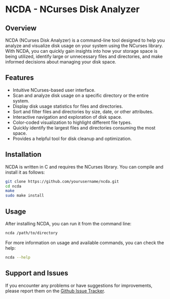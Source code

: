 # NCDA - NCurses Disk Analyzer

## Overview
NCDA (NCurses Disk Analyzer) is a command-line tool designed to help you analyze and visualize disk usage on your system using the NCurses library. With NCDA, you can quickly gain insights into how your storage space is being utilized, identify large or unnecessary files and directories, and make informed decisions about managing your disk space.

## Features
- Intuitive NCurses-based user interface.
- Scan and analyze disk usage on a specific directory or the entire system.
- Display disk usage statistics for files and directories.
- Sort and filter files and directories by size, date, or other attributes.
- Interactive navigation and exploration of disk space.
- Color-coded visualization to highlight different file types.
- Quickly identify the largest files and directories consuming the most space.
- Provides a helpful tool for disk cleanup and optimization.

## Installation
NCDA is written in C and requires the NCurses library. You can compile and install it as follows:

```bash
git clone https://github.com/yourusername/ncda.git
cd ncda
make
sudo make install
```

## Usage
After installing NCDA, you can run it from the command line:

```bash
ncda /path/to/directory
```

For more information on usage and available commands, you can check the help:

```bash
ncda --help
```

## Support and Issues

If you encounter any problems or have suggestions for improvements, please report them on the [Github Issue Tracker](https://github.com/gaurovgiri/ncda/issues).
